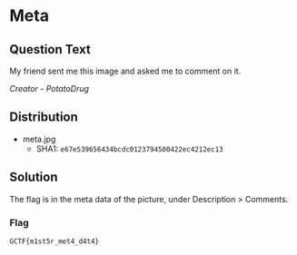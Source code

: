 # Meta

## Question Text

My friend sent me this image and asked me to comment on it.

*Creator - PotatoDrug*

## Distribution
- meta.jpg
  - SHA1: `e67e539656434bcdc0123794500422ec4212ec13`

## Solution
The flag is in the meta data of the picture, under Description > Comments.

### Flag

`GCTF{m1st5r_met4_d4t4}`